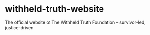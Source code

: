 # withheld-truth-website
The official website of The Withheld Truth Foundation – survivor-led, justice-driven
